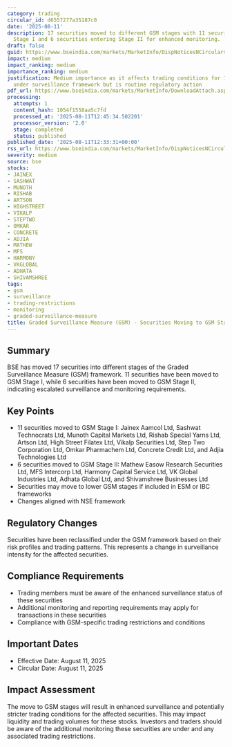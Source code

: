 ```yaml
---
category: trading
circular_id: d6557277a35187c0
date: '2025-08-11'
description: 17 securities moved to different GSM stages with 11 securities entering
  Stage I and 6 securities entering Stage II for enhanced monitoring.
draft: false
guid: https://www.bseindia.com/markets/MarketInfo/DispNoticesNCirculars.aspx?Noticeid={54B7FABC-32C2-4874-A5ED-BA4490EC645D}&noticeno=20250811-40&dt=08/11/2025&icount=40&totcount=42&flag=0
impact: medium
impact_ranking: medium
importance_ranking: medium
justification: Medium importance as it affects trading conditions for 17 securities
  under surveillance framework but is routine regulatory action
pdf_url: https://www.bseindia.com/markets/MarketInfo/DownloadAttach.aspx?id=20250811-40&attachedId=67f300fd-e268-452d-8570-72b813a62524
processing:
  attempts: 1
  content_hash: 1054f1558aa5c7fd
  processed_at: '2025-08-11T12:45:34.502201'
  processor_version: '2.0'
  stage: completed
  status: published
published_date: '2025-08-11T12:33:31+00:00'
rss_url: https://www.bseindia.com/markets/MarketInfo/DispNoticesNCirculars.aspx?Noticeid={54B7FABC-32C2-4874-A5ED-BA4490EC645D}&noticeno=20250811-40&dt=08/11/2025&icount=40&totcount=42&flag=0
severity: medium
source: bse
stocks:
- JAINEX
- SASHWAT
- MUNOTH
- RISHAB
- ARTSON
- HIGHSTREET
- VIKALP
- STEPTWO
- OMKAR
- CONCRETE
- ADJIA
- MATHEW
- MFS
- HARMONY
- VKGLOBAL
- ADHATA
- SHIVAMSHREE
tags:
- gsm
- surveillance
- trading-restrictions
- monitoring
- graded-surveillance-measure
title: Graded Surveillance Measure (GSM) - Securities Moving to GSM Stages I and II
---
```


## Summary

BSE has moved 17 securities into different stages of the Graded Surveillance Measure (GSM) framework. 11 securities have been moved to GSM Stage I, while 6 securities have been moved to GSM Stage II, indicating escalated surveillance and monitoring requirements.

## Key Points

- 11 securities moved to GSM Stage I: Jainex Aamcol Ltd, Sashwat Technocrats Ltd, Munoth Capital Markets Ltd, Rishab Special Yarns Ltd, Artson Ltd, High Street Filatex Ltd, Vikalp Securities Ltd, Step Two Corporation Ltd, Omkar Pharmachem Ltd, Concrete Credit Ltd, and Adjia Technologies Ltd
- 6 securities moved to GSM Stage II: Mathew Easow Research Securities Ltd, MFS Intercorp Ltd, Harmony Capital Service Ltd, VK Global Industries Ltd, Adhata Global Ltd, and Shivamshree Businesses Ltd
- Securities may move to lower GSM stages if included in ESM or IBC frameworks
- Changes aligned with NSE framework

## Regulatory Changes

Securities have been reclassified under the GSM framework based on their risk profiles and trading patterns. This represents a change in surveillance intensity for the affected securities.

## Compliance Requirements

- Trading members must be aware of the enhanced surveillance status of these securities
- Additional monitoring and reporting requirements may apply for transactions in these securities
- Compliance with GSM-specific trading restrictions and conditions

## Important Dates

- Effective Date: August 11, 2025
- Circular Date: August 11, 2025

## Impact Assessment

The move to GSM stages will result in enhanced surveillance and potentially stricter trading conditions for the affected securities. This may impact liquidity and trading volumes for these stocks. Investors and traders should be aware of the additional monitoring these securities are under and any associated trading restrictions.